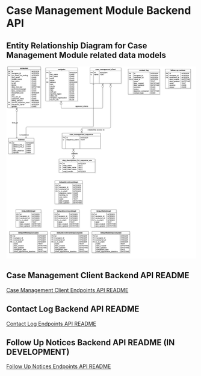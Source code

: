 # Case Management Module Backend API


## Entity Relationship Diagram for Case Management Module related data models

![Case Management Module Entity Relationship Diagram](case_management_module_erd.jpg)


## Case Management Client Backend API README
[Case Management Client Endpoints API README](case_management_client/README.md)


## Contact Log Backend API README
[Contact Log Endpoints API README](contact_log/README.md)


## Follow Up Notices Backend API README (IN DEVELOPMENT)
[Follow Up Notices Endpoints API README](follow_up_notices/README.md)
